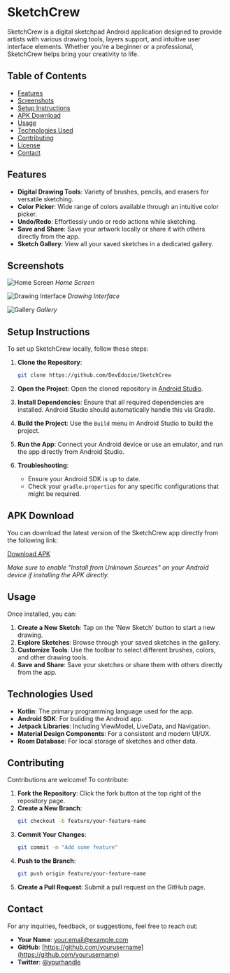
# SketchCrew

SketchCrew is a digital sketchpad Android application designed to provide artists with various drawing tools, layers support, and intuitive user interface elements. Whether you're a beginner or a professional, SketchCrew helps bring your creativity to life.

## Table of Contents

- [Features](#features)
- [Screenshots](#screenshots)
- [Setup Instructions](#setup-instructions)
- [APK Download](#apk-download)
- [Usage](#usage)
- [Technologies Used](#technologies-used)
- [Contributing](#contributing)
- [License](#license)
- [Contact](#contact)

## Features

- **Digital Drawing Tools**: Variety of brushes, pencils, and erasers for versatile sketching.
- **Color Picker**: Wide range of colors available through an intuitive color picker.
- **Undo/Redo**: Effortlessly undo or redo actions while sketching.
- **Save and Share**: Save your artwork locally or share it with others directly from the app.
- **Sketch Gallery**: View all your saved sketches in a dedicated gallery.

## Screenshots

![Home Screen](path/to/home_screen.png)
*Home Screen*

![Drawing Interface](path/to/drawing_interface.png)
*Drawing Interface*

![Gallery](path/to/gallery.png)
*Gallery*

## Setup Instructions

To set up SketchCrew locally, follow these steps:

1. **Clone the Repository**:
   ```bash
   git clone https://github.com/DevEdozie/SketchCrew
   ```

2. **Open the Project**:
   Open the cloned repository in [Android Studio](https://developer.android.com/studio).

3. **Install Dependencies**:
   Ensure that all required dependencies are installed. Android Studio should automatically handle this via Gradle.

4. **Build the Project**:
   Use the `Build` menu in Android Studio to build the project.

5. **Run the App**:
   Connect your Android device or use an emulator, and run the app directly from Android Studio.

6. **Troubleshooting**:
   - Ensure your Android SDK is up to date.
   - Check your `gradle.properties` for any specific configurations that might be required.

## APK Download

You can download the latest version of the SketchCrew app directly from the following link:

[Download APK](https://example.com/sketchcrew-apk)

*Make sure to enable "Install from Unknown Sources" on your Android device if installing the APK directly.*

## Usage

Once installed, you can:

1. **Create a New Sketch**: Tap on the 'New Sketch' button to start a new drawing.
2. **Explore Sketches**: Browse through your saved sketches in the gallery.
3. **Customize Tools**: Use the toolbar to select different brushes, colors, and other drawing tools.
4. **Save and Share**: Save your sketches or share them with others directly from the app.

## Technologies Used

- **Kotlin**: The primary programming language used for the app.
- **Android SDK**: For building the Android app.
- **Jetpack Libraries**: Including ViewModel, LiveData, and Navigation.
- **Material Design Components**: For a consistent and modern UI/UX.
- **Room Database**: For local storage of sketches and other data.

## Contributing

Contributions are welcome! To contribute:

1. **Fork the Repository**: Click the fork button at the top right of the repository page.
2. **Create a New Branch**: 
   ```bash
   git checkout -b feature/your-feature-name
   ```
3. **Commit Your Changes**: 
   ```bash
   git commit -m "Add some feature"
   ```
4. **Push to the Branch**: 
   ```bash
   git push origin feature/your-feature-name
   ```
5. **Create a Pull Request**: Submit a pull request on the GitHub page.

## Contact

For any inquiries, feedback, or suggestions, feel free to reach out:

- **Your Name**: [your.email@example.com](mailto:your.email@example.com)
- **GitHub**: [https://github.com/yourusername](https://github.com/yourusername)
- **Twitter**: [@yourhandle](https://twitter.com/yourhandle)
```

